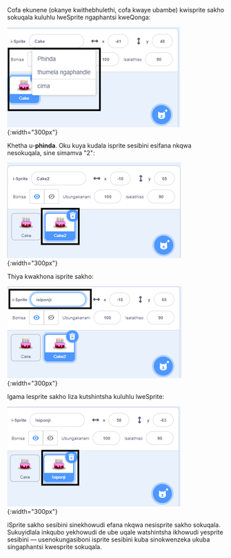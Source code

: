 Cofa ekunene (okanye kwithebhulethi, cofa kwaye ubambe) kwisprite sakho sokuqala kuluhlu lweSprite ngaphantsi kweQonga:

![Uluhlu lweSprite, kunye nesprite sokuqala esiphawulweyo kunye nemenyu ebonisa u-'phinda,' 'thumela ngaphandle,' kunye no-'cima'.](images/challenge1-right-click-sprite.png){:width="300px"}

Khetha u-**phinda**. Oku kuya kudala isprite sesibini esifana nkqwa nesokuqala, sine simamva "2":

![Uluhlu lweSprite olubonisa isprite sokuqala kunye nesprite sesibini.](images/challenge1-duplicate-sprite.png){:width="300px"}

Thiya kwakhona isprite sakho:

![Ipheyini yeSprite, enendawo 'yeSprite' ephawulweyo.](images/challenge1-rename-sprite.png){:width="300px"}

Igama lesprite sakho liza kutshintsha kuluhlu lweSprite:

![Uluhlu lweSprite olubonisa isprite sesibini sinegama elitsha.](images/challenge1-sprite-list.png){:width="300px"}

iSprite sakho sesibini sinekhowudi efana nkqwa nesisprite sakho sokuqala. Sukuyidlala inkqubo yekhowudi de ube uqale watshintsha ikhowudi yesprite sesibini — usenokungasiboni isprite sesibini kuba sinokwenzeka ukuba singaphantsi kwesprite sokuqala.
